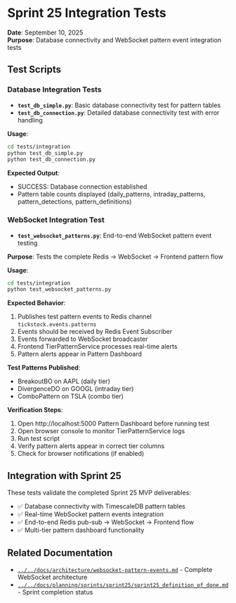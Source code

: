 # Sprint 25 Integration Tests

**Date**: September 10, 2025  
**Purpose**: Database connectivity and WebSocket pattern event integration tests  

## Test Scripts

### Database Integration Tests
- **`test_db_simple.py`**: Basic database connectivity test for pattern tables
- **`test_db_connection.py`**: Detailed database connectivity test with error handling

**Usage**:
```bash
cd tests/integration
python test_db_simple.py
python test_db_connection.py
```

**Expected Output**:
- SUCCESS: Database connection established
- Pattern table counts displayed (daily_patterns, intraday_patterns, pattern_detections, pattern_definitions)

### WebSocket Integration Test  
- **`test_websocket_patterns.py`**: End-to-end WebSocket pattern event testing

**Purpose**: Tests the complete Redis → WebSocket → Frontend pattern flow

**Usage**:
```bash
cd tests/integration
python test_websocket_patterns.py
```

**Expected Behavior**:
1. Publishes test pattern events to Redis channel `tickstock.events.patterns`
2. Events should be received by Redis Event Subscriber 
3. Events forwarded to WebSocket broadcaster
4. Frontend TierPatternService processes real-time alerts
5. Pattern alerts appear in Pattern Dashboard

**Test Patterns Published**:
- BreakoutBO on AAPL (daily tier)
- DivergenceDO on GOOGL (intraday tier)  
- ComboPattern on TSLA (combo tier)

**Verification Steps**:
1. Open http://localhost:5000 Pattern Dashboard before running test
2. Open browser console to monitor TierPatternService logs
3. Run test script
4. Verify pattern alerts appear in correct tier columns
5. Check for browser notifications (if enabled)

## Integration with Sprint 25

These tests validate the completed Sprint 25 MVP deliverables:
- ✅ Database connectivity with TimescaleDB pattern tables
- ✅ Real-time WebSocket pattern events integration
- ✅ End-to-end Redis pub-sub → WebSocket → Frontend flow
- ✅ Multi-tier pattern dashboard functionality

## Related Documentation
- [`../../docs/architecture/websocket-pattern-events.md`](../../docs/architecture/websocket-pattern-events.md) - Complete WebSocket architecture
- [`../../docs/planning/sprints/sprint25/sprint25_definition_of_done.md`](../../docs/planning/sprints/sprint25/sprint25_definition_of_done.md) - Sprint completion status